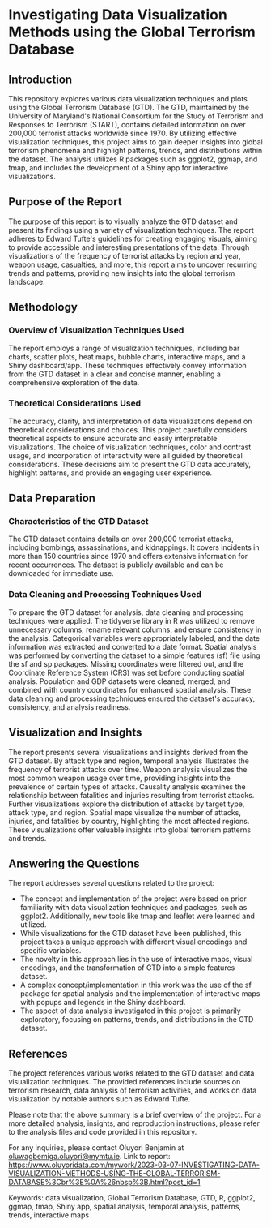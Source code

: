 # Investigating Data Visualization Methods using the Global Terrorism Database

## Introduction
This repository explores various data visualization techniques and plots using the Global Terrorism Database (GTD). The GTD, maintained by the University of Maryland's National Consortium for the Study of Terrorism and Responses to Terrorism (START), contains detailed information on over 200,000 terrorist attacks worldwide since 1970. By utilizing effective visualization techniques, this project aims to gain deeper insights into global terrorism phenomena and highlight patterns, trends, and distributions within the dataset. The analysis utilizes R packages such as ggplot2, ggmap, and tmap, and includes the development of a Shiny app for interactive visualizations.

## Purpose of the Report
The purpose of this report is to visually analyze the GTD dataset and present its findings using a variety of visualization techniques. The report adheres to Edward Tufte's guidelines for creating engaging visuals, aiming to provide accessible and interesting presentations of the data. Through visualizations of the frequency of terrorist attacks by region and year, weapon usage, casualties, and more, this report aims to uncover recurring trends and patterns, providing new insights into the global terrorism landscape.

## Methodology
### Overview of Visualization Techniques Used
The report employs a range of visualization techniques, including bar charts, scatter plots, heat maps, bubble charts, interactive maps, and a Shiny dashboard/app. These techniques effectively convey information from the GTD dataset in a clear and concise manner, enabling a comprehensive exploration of the data.

### Theoretical Considerations Used
The accuracy, clarity, and interpretation of data visualizations depend on theoretical considerations and choices. This project carefully considers theoretical aspects to ensure accurate and easily interpretable visualizations. The choice of visualization techniques, color and contrast usage, and incorporation of interactivity were all guided by theoretical considerations. These decisions aim to present the GTD data accurately, highlight patterns, and provide an engaging user experience.

## Data Preparation
### Characteristics of the GTD Dataset
The GTD dataset contains details on over 200,000 terrorist attacks, including bombings, assassinations, and kidnappings. It covers incidents in more than 150 countries since 1970 and offers extensive information for recent occurrences. The dataset is publicly available and can be downloaded for immediate use.

### Data Cleaning and Processing Techniques Used
To prepare the GTD dataset for analysis, data cleaning and processing techniques were applied. The tidyverse library in R was utilized to remove unnecessary columns, rename relevant columns, and ensure consistency in the analysis. Categorical variables were appropriately labeled, and the date information was extracted and converted to a date format. Spatial analysis was performed by converting the dataset to a simple features (sf) file using the sf and sp packages. Missing coordinates were filtered out, and the Coordinate Reference System (CRS) was set before conducting spatial analysis. Population and GDP datasets were cleaned, merged, and combined with country coordinates for enhanced spatial analysis. These data cleaning and processing techniques ensured the dataset's accuracy, consistency, and analysis readiness.

## Visualization and Insights
The report presents several visualizations and insights derived from the GTD dataset. By attack type and region, temporal analysis illustrates the frequency of terrorist attacks over time. Weapon analysis visualizes the most common weapon usage over time, providing insights into the prevalence of certain types of attacks. Causality analysis examines the relationship between fatalities and injuries resulting from terrorist attacks. Further visualizations explore the distribution of attacks by target type, attack type, and region. Spatial maps visualize the number of attacks, injuries, and fatalities by country, highlighting the most affected regions. These visualizations offer valuable insights into global terrorism patterns and trends.

## Answering the Questions
The report addresses several questions related to the project:
- The concept and implementation of the project were based on prior familiarity with data visualization techniques and packages, such as ggplot2. Additionally, new tools like tmap and leaflet were learned and utilized.
- While visualizations for the GTD dataset have been published, this project takes a unique approach with different visual encodings and specific variables.
- The novelty in this approach lies in the use of interactive maps, visual encodings, and the transformation of GTD into a simple features dataset.
- A complex concept/implementation in this work was the use of the sf package for spatial analysis and the implementation of interactive maps with popups and legends in the Shiny dashboard.
- The aspect of data analysis investigated in this project is primarily exploratory, focusing on patterns, trends, and distributions in the GTD dataset.

## References
The project references various works related to the GTD dataset and data visualization techniques. The provided references include sources on terrorism research, data analysis of terrorism activities, and works on data visualization by notable authors such as Edward Tufte.


Please note that the above summary is a brief overview of the project. For a more detailed analysis, insights, and reproduction instructions, please refer to the analysis files and code provided in this repository.

For any inquiries, please contact Oluyori Benjamin at oluwagbemiga.oluyori@mymtu.ie.
Link to report: https://www.oluyoridata.com/mywork/2023-03-07-INVESTIGATING-DATA-VISUALIZATION-METHODS-USING-THE-GLOBAL-TERRORISM-DATABASE%3Cbr%3E%0A%26nbsp%3B.html?post_id=1

Keywords: data visualization, Global Terrorism Database, GTD, R, ggplot2, ggmap, tmap, Shiny app, spatial analysis, temporal analysis, patterns, trends, interactive maps
